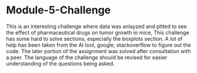 # Module-5-Challenge
This is an interesting challenge where data was anlayzed and pltted to see the effect of pharmaceutical drugs on tumor growth in mice, 
This challenge has some hard to solve sections, especially the boxplots section. A lot of help has been taken from the AI tool, google, stackoverflow to figure out the code. The later portion of the assignment was solved after consultation with a peer. 
The language of the challenge should be revised for easier understanding of the questions being asked. 
